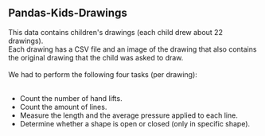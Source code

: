 ## Pandas-Kids-Drawings 
This data contains children's drawings (each child drew about 22 drawings). <br>
Each drawing has a CSV file and an image of the drawing that also contains the original drawing that the child was asked to draw. <br>
<br>
We had to perform the following four tasks (per drawing):<br>
<br>
* Count the number of hand lifts.
* Count the amount of lines.
* Measure the length and the average pressure applied to each line.
* Determine whether a shape is open or closed (only in specific shape).
